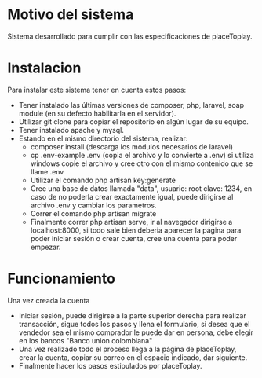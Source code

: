 # Motivo del sistema
Sistema desarrollado para cumplir con las especificaciones de placeToplay.

# Instalacion

Para instalar este sistema tener en cuenta estos pasos:

- Tener instalado las últimas versiones de composer, php, laravel, soap module (en su defecto habilitarla en el servidor).
- Utilizar git clone para copiar el repositorio en algún lugar de su equipo.
- Tener instalado apache y mysql.
- Estando en el mismo directorio del sistema, realizar:
    - composer install (descarga los modulos necesarios de laravel)
    - cp .env-example .env (copia el archivo y lo convierte a .env) si utiliza windows copie el archivo y cree otro con el mismo contenido que se llame .env
    - Utilizar el comando php artisan key:generate
    - Cree una base de datos llamada "data", usuario: root clave: 1234, en caso de no poderla crear exactamente igual, puede dirigirse al archivo .env y cambiar los parametros.
    - Correr el comando php artisan migrate 
    - Finalmente correr php artisan serve, ir al navegador dirigirse a localhost:8000, si todo sale bien deberia aparecer la página para poder iniciar sesión o crear cuenta, cree una cuenta para poder empezar.
    
# Funcionamiento 


Una vez creada la cuenta

- Iniciar sesión, puede dirigirse a la parte superior derecha para realizar transacción, sigue todos los pasos y llena el formulario, si desea que el vendedor sea el mismo comprador le puede dar en persona, debe elegir en los bancos "Banco union colombiana"
- Una vez realizado todo el proceso llega a la página de placeToplay, crear la cuenta, copiar su correo en el espacio indicado, dar siguiente.
- Finalmente hacer los pasos estipulados por placeToplay.


